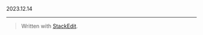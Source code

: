 2023.12.14

---

<blockquote>
<p>Written with <a href="https://stackedit.io/">StackEdit</a>.</p>
</blockquote>

